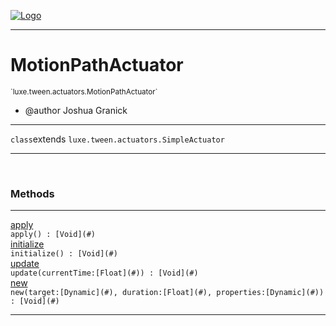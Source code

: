 
[![Logo](../../../../images/logo.png)](../../../../api/index.html)

---



<h1>MotionPathActuator</h1>
<small>`luxe.tween.actuators.MotionPathActuator`</small>

* @author Joshua Granick

---

`class`extends <code><span>luxe.tween.actuators.SimpleActuator</span></code>

---

&nbsp;
&nbsp;







<h3>Methods</h3> <hr/><span class="method apipage">
            <a name="apply"><a class="lift" href="#apply">apply</a></a> <div class="clear"></div><code class="signature apipage">apply() : [Void](#)</code><br/><span class="small_desc_flat"></span>
        </span>
    <span class="method apipage">
            <a name="initialize"><a class="lift" href="#initialize">initialize</a></a> <div class="clear"></div><code class="signature apipage">initialize() : [Void](#)</code><br/><span class="small_desc_flat"></span>
        </span>
    <span class="method apipage">
            <a name="update"><a class="lift" href="#update">update</a></a> <div class="clear"></div><code class="signature apipage">update(currentTime:[Float](#)<span></span>) : [Void](#)</code><br/><span class="small_desc_flat"></span>
        </span>
    <span class="method apipage">
            <a name="new"><a class="lift" href="#new">new</a></a> <div class="clear"></div><code class="signature apipage">new(target:[Dynamic](#)<span></span>, duration:[Float](#)<span></span>, properties:[Dynamic](#)<span></span>) : [Void](#)</code><br/><span class="small_desc_flat"></span>
        </span>
    





---

&nbsp;
&nbsp;
&nbsp;
&nbsp;